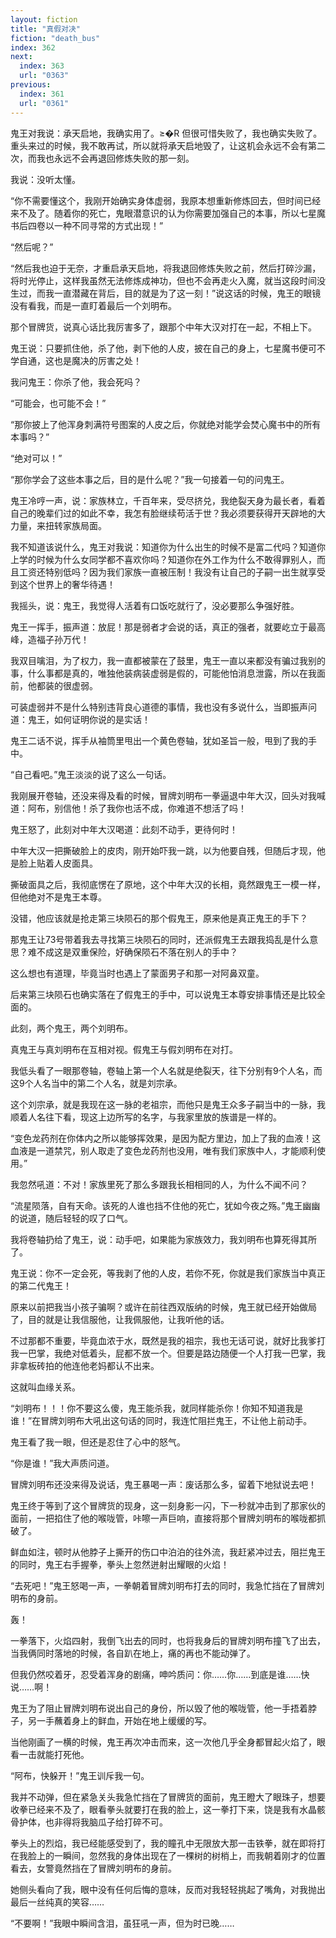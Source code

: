 ```yaml
---
layout: fiction
title: "真假对决"
fiction: "death_bus"
index: 362
next:
  index: 363
  url: "0363"
previous:
  index: 361
  url: "0361"
---
```

鬼王对我说：承天启地，我确实用了。≥�R  但很可惜失败了，我也确实失败了。重头来过的时候，我不敢再试，所以就将承天启地毁了，让这机会永远不会有第二次，而我也永远不会再退回修炼失败的那一刻。

我说：没听太懂。

“你不需要懂这个，我刚开始确实身体虚弱，我原本想重新修炼回去，但时间已经来不及了。随着你的死亡，鬼眼潜意识的认为你需要加强自己的本事，所以七星魔书后四卷以一种不同寻常的方式出现！”

“然后呢？”

“然后我也迫于无奈，才重启承天启地，将我退回修炼失败之前，然后打碎沙漏，将时光停止，这样我虽然无法修炼成神功，但也不会再走火入魔，就当这段时间没生过，而我一直潜藏在背后，目的就是为了这一刻！”说这话的时候，鬼王的眼镜没有看我，而是一直盯着最后一个刘明布。

那个冒牌货，说真心话比我厉害多了，跟那个中年大汉对打在一起，不相上下。

鬼王说：只要抓住他，杀了他，剥下他的人皮，披在自己的身上，七星魔书便可不学自通，这也是魔决的厉害之处！

我问鬼王：你杀了他，我会死吗？

“可能会，也可能不会！”

“那你披上了他浑身刺满符号图案的人皮之后，你就绝对能学会焚心魔书中的所有本事吗？”

“绝对可以！”

“那你学会了这些本事之后，目的是什么呢？”我一句接着一句的问鬼王。

鬼王冷哼一声，说：家族林立，千百年来，受尽挤兑，我绝裂天身为最长者，看着自己的晚辈们过的如此不幸，我怎有脸继续苟活于世？我必须要获得开天辟地的大力量，来扭转家族局面。

我不知道该说什么，鬼王对我说：知道你为什么出生的时候不是富二代吗？知道你上学的时候为什么女同学都不喜欢你吗？知道你在外工作为什么不敢得罪别人，而且工资还特别低吗？因为我们家族一直被压制！我没有让自己的子嗣一出生就享受到这个世界上的奢华待遇！

我摇头，说：鬼王，我觉得人活着有口饭吃就行了，没必要那么争强好胜。

鬼王一挥手，振声道：放屁！那是弱者才会说的话，真正的强者，就要屹立于最高峰，造福子孙万代！

我双目噙泪，为了权力，我一直都被蒙在了鼓里，鬼王一直以来都没有骗过我别的事，什么事都是真的，唯独他装病装虚弱是假的，可能他怕消息泄露，所以在我面前，他都装的很虚弱。

可装虚弱并不是什么特别违背良心道德的事情，我也没有多说什么，当即振声问道：鬼王，如何证明你说的是实话！

鬼王二话不说，挥手从袖筒里甩出一个黄色卷轴，犹如圣旨一般，甩到了我的手中。

“自己看吧。”鬼王淡淡的说了这么一句话。

我刚展开卷轴，还没来得及看的时候，冒牌刘明布一拳逼退中年大汉，回头对我喊道：阿布，别信他！杀了我你也活不成，你难道不想活了吗！

鬼王怒了，此刻对中年大汉喝道：此刻不动手，更待何时！

中年大汉一把撕破脸上的皮肉，刚开始吓我一跳，以为他要自残，但随后才现，他是脸上贴着人皮面具。

撕破面具之后，我彻底愣在了原地，这个中年大汉的长相，竟然跟鬼王一模一样，但他绝对不是鬼王本尊。

没错，他应该就是抢走第三块陨石的那个假鬼王，原来他是真正鬼王的手下？

那鬼王让73号带着我去寻找第三块陨石的同时，还派假鬼王去跟我捣乱是什么意思？难不成这是双重保险，好确保陨石不落在别人的手中？

这么想也有道理，毕竟当时也遇上了蒙面男子和那一对阿鼻双童。

后来第三块陨石也确实落在了假鬼王的手中，可以说鬼王本尊安排事情还是比较全面的。

此刻，两个鬼王，两个刘明布。

真鬼王与真刘明布在互相对视。假鬼王与假刘明布在对打。

我低头看了一眼那卷轴，卷轴上第一个人名就是绝裂天，往下分别有9个人名，而这9个人名当中的第二个人名，就是刘宗承。

这个刘宗承，就是我现在这一脉的老祖宗，而他只是鬼王众多子嗣当中的一脉，我顺着人名往下看，现这上边所写的名字，与我家里放的族谱是一样的。

“变色龙药剂在你体内之所以能够挥效果，是因为配方里边，加上了我的血液！这血液是一道禁咒，别人取走了变色龙药剂也没用，唯有我们家族中人，才能顺利使用。”

我忽然吼道：不对！家族里死了那么多跟我长相相同的人，为什么不闻不问？

“流星陨落，自有天命。该死的人谁也挡不住他的死亡，犹如今夜之殇。”鬼王幽幽的说道，随后轻轻的叹了口气。

我将卷轴扔给了鬼王，说：动手吧，如果能为家族效力，我刘明布也算死得其所了。

鬼王说：你不一定会死，等我剥了他的人皮，若你不死，你就是我们家族当中真正的第二代鬼王！

原来以前把我当小孩子骗啊？或许在前往西双版纳的时候，鬼王就已经开始做局了，目的就是让我信服他，让我佩服他，让我听他的话。

不过那都不重要，毕竟血浓于水，既然是我的祖宗，我也无话可说，就好比我爹打我一巴掌，我绝对低着头，屁都不放一个。但要是路边随便一个人打我一巴掌，我非拿板砖拍的他连他老妈都认不出来。

这就叫血缘关系。

“刘明布！！！你不要这么傻，鬼王能杀我，就同样能杀你！你知不知道我是谁！”在冒牌刘明布大吼出这句话的同时，我连忙阻拦鬼王，不让他上前动手。

鬼王看了我一眼，但还是忍住了心中的怒气。

“你是谁！”我大声质问道。

冒牌刘明布还没来得及说话，鬼王暴喝一声：废话那么多，留着下地狱说去吧！

鬼王终于等到了这个冒牌货的现身，这一刻身影一闪，下一秒就冲击到了那家伙的面前，一把掐住了他的喉咙管，咔嚓一声巨响，直接将那个冒牌刘明布的喉咙都抓破了。

鲜血如注，顿时从他脖子上撕开的伤口中泊泊的往外流，我赶紧冲过去，阻拦鬼王的同时，鬼王右手握拳，拳头上忽然迸射出耀眼的火焰！

“去死吧！”鬼王怒喝一声，一拳朝着冒牌刘明布打去的同时，我急忙挡在了冒牌刘明布的身前。

轰！

一拳落下，火焰四射，我倒飞出去的同时，也将我身后的冒牌刘明布撞飞了出去，当我俩同时落地的时候，各自趴在地上，痛的再也不能动弹了。

但我仍然咬着牙，忍受着浑身的剧痛，呻吟质问：你……你……到底是谁……快说……啊！

鬼王为了阻止冒牌刘明布说出自己的身份，所以毁了他的喉咙管，他一手捂着脖子，另一手蘸着身上的鲜血，开始在地上缓缓的写。

当他刚画了一横的时候，鬼王再次冲击而来，这一次他几乎全身都冒起火焰了，眼看一击就能打死他。

“阿布，快躲开！”鬼王训斥我一句。

我并不动弹，但在紧急关头我急忙挡在了冒牌货的面前，鬼王瞪大了眼珠子，想要收拳已经来不及了，眼看拳头就要打在我的脸上，这一拳打下来，饶是我有水晶骸骨护体，也非得将我脑瓜子给打碎不可。

拳头上的烈焰，我已经能感受到了，我的瞳孔中无限放大那一击铁拳，就在即将打在我脸上的一瞬间，忽然我的身体出现在了一棵树的树梢上，而我朝着刚才的位置看去，女警竟然挡在了冒牌刘明布的身前。

她侧头看向了我，眼中没有任何后悔的意味，反而对我轻轻挑起了嘴角，对我抛出最后一丝纯真的笑容……

“不要啊！”我眼中瞬间含泪，虽狂吼一声，但为时已晚……